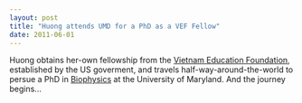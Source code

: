 ```yaml
---
layout: post
title: "Huong attends UMD for a PhD as a VEF Fellow"
date: 2011-06-01
---
```

Huong obtains her-own fellowship from the [Vietnam Education Foundation](https://www.linkedin.com/company/vietnam-education-foundation), established by the US goverment, and travels half-way-around-the-world to persue a PhD in [Biophysics](http://marylandbiophysics.umd.edu/) at the University of Maryland. And the journey begins...
